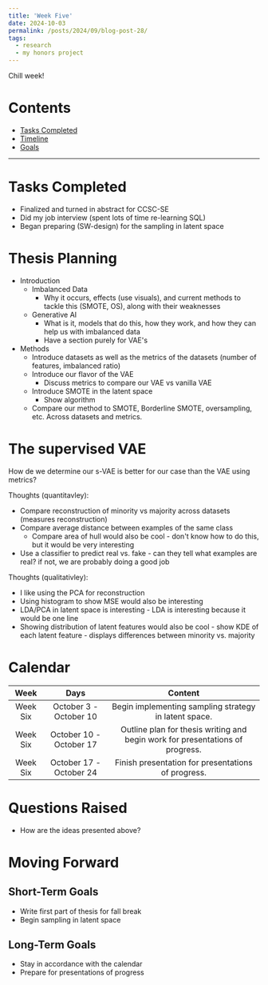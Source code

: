 ```yaml
---
title: 'Week Five'
date: 2024-10-03
permalink: /posts/2024/09/blog-post-28/
tags:
  - research
  - my honors project
---
```


Chill week!

# Contents

- [Tasks Completed](#tasks)
- [Timeline](#calendar)
- [Goals](#moving)


---


<a name="tasks"></a>
# Tasks Completed 
- Finalized and turned in abstract for CCSC-SE
- Did my job interview (spent lots of time re-learning SQL)
- Began preparing (SW-design) for the sampling in latent space

# Thesis Planning
- Introduction
  - Imbalanced Data
    - Why it occurs, effects (use visuals), and current methods to tackle this (SMOTE, OS), along with their weaknesses
  - Generative AI
    - What is it, models that do this, how they work, and how they can help us with imbalanced data
    - Have a section purely for VAE's
- Methods
  - Introduce datasets as well as the metrics of the datasets (number of features, imbalanced ratio)
  - Introduce our flavor of the VAE
      - Discuss metrics to compare our VAE vs vanilla VAE
  - Introduce SMOTE in the latent space
      - Show algorithm
  - Compare our method to SMOTE, Borderline SMOTE, oversampling, etc. Across datasets and metrics.
 
# The supervised VAE
How de we determine our s-VAE is better for our case than the VAE using metrics?

Thoughts (quantitavley):
  - Compare reconstruction of minority vs majority across datasets (measures reconstruction)
  - Compare average distance between examples of the same class
    - Compare area of hull would also be cool - don't know how to do this, but it would be very interesting
  - Use a classifier to predict real vs. fake - can they tell what examples are real? if not, we are probably doing a good job

Thoughts (qualitativley):

  - I like using the PCA for reconstruction
  - Using histogram to show MSE would also be interesting
  - LDA/PCA in latent space is interesting - LDA is interesting because it would be one line
  - Showing distribution of latent features would also be cool - show KDE of each latent feature - displays differences between minority vs. majority


<a name="calendar"></a>
# Calendar

| Week | Days    | Content    | 
| :---:   | :---: | :---: |
| Week Six | October 3 - October 10 | Begin implementing sampling strategy in latent space. |
| Week Six | October 10 - October 17 | Outline plan for thesis writing and begin work for presentations of progress. |
| Week Six | October 17 - October 24 | Finish presentation for presentations of progress.  |




<a name="questions"></a>
# Questions Raised
- How are the ideas presented above?
<a name="moving"></a>
# Moving Forward
## Short-Term Goals
- Write first part of thesis for fall break
- Begin sampling in latent space

## Long-Term Goals
- Stay in accordance with the calendar
- Prepare for presentations of progress
